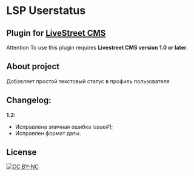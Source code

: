 LSP Userstatus
============

Plugin for [LiveStreet CMS](http://livestreetcms.com/ "LiveStreet CMS")
-----------------------------------------------------------------------

Attention
To use this plugin requires **Livestreet CMS version 1.0 or later**.


About project
-------------
Добавляет простой текстовый статус в профиль пользователя

Changelog:
----------
**1.2:**
- Исправлена эпичная ошибка issue#1;
- Исправлен формат даты.


License
-------
[ ![CC BY-NC](http://i.creativecommons.org/l/by-nc/3.0/88x31.png "CC BY-NC") ](http://creativecommons.org/licenses/by-nc/3.0/ "CC BY-NC")